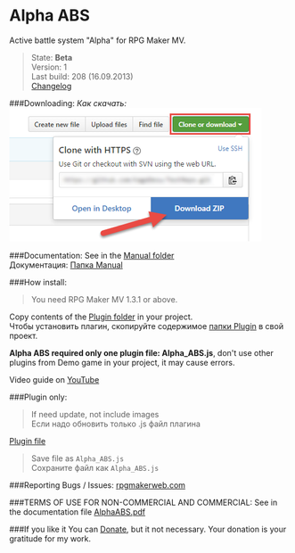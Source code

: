 # Alpha ABS
Active battle system "Alpha" for RPG Maker MV.

>State: **Beta**  
>Version: 1  
>Last build: 208 (16.09.2013)  
>[Changelog](https://github.com/KageDesu/Alpha-ABS/blob/master/Alpha%20ABS%20plugin/Changelog.md)  

###Downloading:
*Как скачать:*  
![image](https://github.com/KageDesu/TestRepo/blob/master/Download.png)

###Documentation:
See in the [Manual folder](https://github.com/KageDesu/Alpha-ABS/tree/master/Alpha%20ABS%20plugin/Manual)  
Документация: [Папка Manual](https://github.com/KageDesu/Alpha-ABS/tree/master/Alpha%20ABS%20plugin/Manual) 

###How install:
>You need RPG Maker MV 1.3.1 or above.  

Copy contents  of the [Plugin folder](https://github.com/KageDesu/Alpha-ABS/tree/master/Alpha%20ABS%20plugin/Plugin) in your project.  
Чтобы установить плагин, скопируйте содержимое [папки Plugin](https://github.com/KageDesu/Alpha-ABS/tree/master/Alpha%20ABS%20plugin/Plugin) в свой проект.

**Alpha ABS required only one plugin file: Alpha_ABS.js**, don't use other plugins from Demo game in your project, it may cause errors.

Video guide on [YouTube](https://www.youtube.com/watch?v=1wXL39bwx0g)

###Plugin only:
>If need update, not include images   
>Если надо обновить только .js файл плагина

[Plugin file](https://raw.githubusercontent.com/KageDesu/Alpha-ABS/master/Alpha%20ABS%20plugin/Plugin/js/plugins/Alpha_ABS.js)  
>Save file as `Alpha_ABS.js`  
>Сохраните файл как `Alpha_ABS.js`  

###Reporting Bugs / Issues:
[rpgmakerweb.com](http://forums.rpgmakerweb.com/index.php?/topic/66713-abs-alpha-preview/)

###TERMS OF USE FOR NON-COMMERCIAL AND COMMERCIAL:
See in the documentation file [AlphaABS.pdf](https://github.com/KageDesu/Alpha-ABS/blob/master/Alpha%20ABS%20plugin/Manual/Alpha%20ABS.pdf)

###If you like it
You can [Donate](https://www.paypal.com/cgi-bin/webscr?cmd=_s-xclick&hosted_button_id=AEG4RJ3CFR3N6), but it not necessary. 
Your donation is your gratitude for my work.


